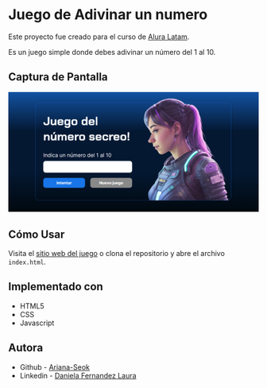 # Juego de Adivinar un numero

Este proyecto fue creado para el curso de [Alura Latam](https://www.aluracursos.com/).

Es un juego simple donde debes adivinar un número del 1 al 10.

## Captura de Pantalla
![Captura_de_Juego](./img/Juego.png)


## Cómo Usar

Visita el [sitio web del juego](https://ariana-seok.github.io/Adivinar_Numero/) o clona el repositorio y abre el archivo `index.html`.


## Implementado con
* HTML5
* CSS
* Javascript

## Autora
* Github - [Ariana-Seok](https://github.com/Ariana-Seok)
* Linkedin - [Daniela Fernandez Laura](https://www.linkedin.com/in/danielafernandezlaura/)
